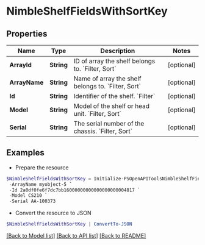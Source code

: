 # NimbleShelfFieldsWithSortKey
## Properties

Name | Type | Description | Notes
------------ | ------------- | ------------- | -------------
**ArrayId** | **String** | ID of array the shelf belongs to. &#x60;Filter, Sort&#x60; | [optional] 
**ArrayName** | **String** | Name of array the shelf belongs to. &#x60;Filter, Sort&#x60; | [optional] 
**Id** | **String** | Identifier of the shelf. &#x60;Filter&#x60; | [optional] 
**Model** | **String** | Model of the shelf or head unit. &#x60;Filter, Sort&#x60; | [optional] 
**Serial** | **String** | The serial number of the chassis. &#x60;Filter, Sort&#x60; | [optional] 

## Examples

- Prepare the resource
```powershell
$NimbleShelfFieldsWithSortKey = Initialize-PSOpenAPIToolsNimbleShelfFieldsWithSortKey  -ArrayId 2a0df0fe6f7dc7bb16000000000000000000004817 `
 -ArrayName myobject-5 `
 -Id 2a0df0fe6f7dc7bb16000000000000000000004817 `
 -Model CS210 `
 -Serial AA-100373
```

- Convert the resource to JSON
```powershell
$NimbleShelfFieldsWithSortKey | ConvertTo-JSON
```

[[Back to Model list]](../README.md#documentation-for-models) [[Back to API list]](../README.md#documentation-for-api-endpoints) [[Back to README]](../README.md)

